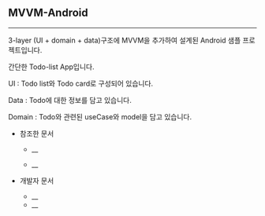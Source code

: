 ## MVVM-Android

---

3-layer (UI + domain + data)구조에 MVVM을 추가하여 설계된 Android 샘플 프로젝트입니다.

간단한 Todo-list App입니다.

UI : Todo list와 Todo card로 구성되어 있습니다.

Data : Todo에 대한 정보를 담고 있습니다.

Domain : Todo와 관련된 useCase와 model을 담고 있습니다.

* 참조한 문서

  * __

  * __

* 개발자 문서
  * __
  * __